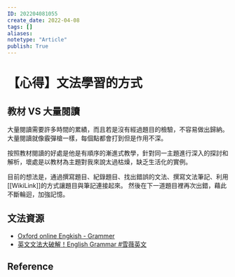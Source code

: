 ```yaml
---
ID: 202204081055
create_date: 2022-04-08
tags: []	
aliases:
notetype: "Article"
publish: True
---
```


# 【心得】文法學習的方式

## 教材 VS 大量閱讀

大量閱讀需要許多時間的累績，而且若是沒有經過題目的檢驗，不容易做出歸納。
大量閱讀就像霰彈槍一樣，每個點都會打到但是作用不深。

按照教材閱讀的好處是他是有順序的漸進式教學，針對同一主題進行深入的探討和解析，壞處是以教材為主題對我來說太過枯燥，缺乏生活化的實例。

目前的想法是，通過撰寫題目、紀錄題目、找出錯誤的文法、撰寫文法筆記、利用[[WikiLink]]的方式讓題目與筆記連接起來。
然後在下一道題目裡再次出錯，藉此不斷輪迴，加強記憶。

## 文法資源

- [Oxford online Engkish - Grammer](https://www.youtube.com/playlist?list=PLD6t6ckHsruY_i7_rZhKcRBmXDdawiqUM) 
- [英文文法大破解！English Grammar #雪薇英文](https://www.youtube.com/watch?v=kksyQn0RFDM&list=PLcPfCJuIgV5pNIga-dzEZmDTA1x16TO55)

## Reference